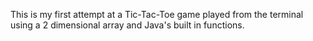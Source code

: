 This is my first attempt at a Tic-Tac-Toe game played from the terminal using a 2 dimensional array and Java's built in functions.
